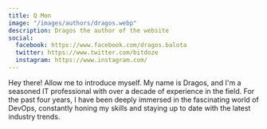 ```yaml
---
title: Q Mon
image: "/images/authors/dragos.webp"
description: Dragos the author of the website
social:
  facebook: https://www.facebook.com/dragos.balota
  twitter: https://www.twitter.com/bitdoze
  instagram: https://www.instagram.com/
---
```


Hey there! Allow me to introduce myself. My name is Dragos, and I'm a seasoned IT professional with over a decade of experience in the field. For the past four years, I have been deeply immersed in the fascinating world of DevOps, constantly honing my skills and staying up to date with the latest industry trends.


